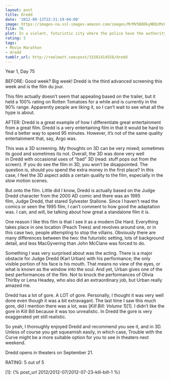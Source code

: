 ```yaml
---
layout: post
title: Dredd
date: '2012-09-13T22:31:19-04:00'
image: https://images-na.ssl-images-amazon.com/images/M/MV5BODkyNDQzMzUzOF5BMl5BanBnXkFtZTcwODYyMDEyOA@@._V1_UX182_CR0,0,182,268_AL_.jpg
film: 76
plot: In a violent, futuristic city where the police have the authority to act as judge, jury and executioner, a cop teams with a trainee to take down a gang that deals the reality-altering drug, SLO-MO.
rating: 5
tags:
- Movie Marathon
- dredd
tumblr_url: http://reelmatt.com/post/31501414558/dredd
---
```


Year 1, Day 75

BEFORE: Good week? Big week! Dredd is the third advanced screening this week and is the film du jour.

This film actually doesn’t seem that appealing based on the trailer, but it held a 100% rating on Rotten Tomatoes for a while and is currently in the 90% range. Apparently people are liking it, so I can’t wait to see what all the hype is about.

AFTER: Dredd is a great example of how I differentiate great entertainment from a great film. Dredd is a very entertaining film in that it would be hard to find a better way to spend 95 minutes. However, it’s not of the same quality entertainment that, say, Argo was.

This was a 3D screening. My thoughts on 3D can be very mixed; sometimes its good and sometimes its not. Overall, the 3D was done very well in Dredd with occasional uses of “bad” 3D (read: stuff pops out from the screen). If you do see the film in 3D, you won’t be disappointed. The question is, should you spend the extra money in the first place? In this case, I feel the 3D aspect adds a certain quality to the film, especially in the slow motion scenes.

But onto the film. Little did I know, Dredd is actually based on the Judge Dredd character from the 2000 AD comic and there was an 1995 film, Judge Dredd, that stared Sylvester Stallone. Since I haven’t read the comics or seen the 1995 film, I can’t comment to how good the adaptation was. I can, and will, be talking about how great a standalone film it is.

One reason I like this film is that I see it as a modern Die Hard. Everything takes place in one location (Peach Trees) and revolves around one, or in this case two, people attempting to stop the villains. Obviously there are many differences between the two: the futuristic setting, lots of background detail, and less MacGyvering than John McClane was forced to do.

Something I was very surprised about was the acting. There is a major obstacle for Judge Dredd (Karl Urban) with his performance; the only visible portion of his face is his mouth. That means no view of the eyes, or what is known as the window into the soul. And yet, Urban gives one of the best performances of the film. Not to knock the performances of Olivia Thirlby or Lena Headey, who also did an extraordinary job, but Urban really amazed me.

Dredd has a lot of gore. A LOT of gore. Personally, I thought it was very well done even though it was a bit extravagant. The last time I saw this much gore, did I mention there was a lot, was [*Kill Bill: Volume 1*][1]. I didn’t like the gore in Kill Bill because it was too unrealistic. In Dredd the gore is very exaggerated yet still realistic.

So yeah, I thoroughly enjoyed Dredd and recommend you see it, and in 3D. Unless of course you get squeamish easily, in which case, Trouble with the Curve might be a more suitable option for you to see in theaters next weekend.

Dredd opens in theaters on September 21.

RATING: 5 out of 5

[1]: {% post_url 2012/2012-07/2012-07-23-kill-bill-1 %}
